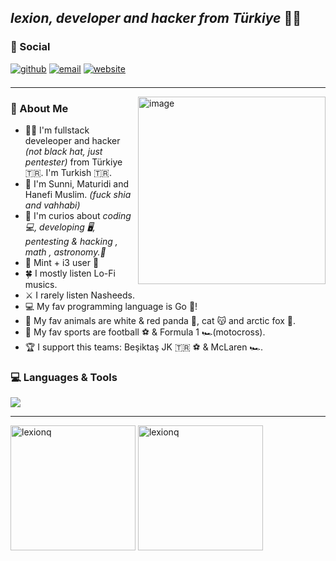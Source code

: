 ## *lexion, developer and hacker from Türkiye* 👨‍💻
<!-- Why you look at this codes :)-->

### 🔗 Social  
[<img src="https://img.shields.io/badge/github-%2324292e.svg?&style=for-the-badge&logo=github&logoColor=white" alt=github style="margin-bottom: 7px;" />](https://github.com/lexionq)
[<img src="https://img.shields.io/badge/E--Mail-gray.svg?&style=for-the-badge&logo=maildotru&logoColor=white&color=gray" alt="email" style="margin-bottom: 7px;" />](mailto:lexionq@proton.me)
[<img src="https://img.shields.io/badge/🌐%20Website-%236e6e6e.svg?&style=for-the-badge&logoColor=white" alt=website style="margin-bottom: 7px;" />](https://lexionq.github.io)

---

<!-- <img src="https://media1.tenor.com/m/y-cCxl8uEw0AAAAd/yetopen.gif" width = "250" height="250" align=right /> -->
<img width="300" height="300" alt="image" src="https://github.com/user-attachments/assets/b0245e82-fb02-4331-88e8-06ed9b64d58e" align=right />
 
### 🐼 About Me
- 👨‍🚀 I'm fullstack develeoper and hacker *(not black hat, just pentester)* from Türkiye 🇹🇷. I'm Turkish 🇹🇷.
- 🌙 I'm Sunni, Maturidi and Hanefi Muslim. *(fuck shia and vahhabi)*
- 🧠 I'm curios about *coding 💻, developing 🖥️, pentesting & hacking , math , astronomy.🔭*
- 🐧 Mint + i3 user 🌱
- 🍀 I mostly listen Lo-Fi musics.
- ⚔️ I rarely listen Nasheeds. 
- 💻 My fav programming language is Go 🐹!
- 🐋 My fav animals are white & red panda 🐼, cat 😽 and arctic fox 🦊.
- 🏅 My fav sports are football ⚽ & Formula 1 🏎️(motocross).
- 🏆 I support this teams: Beşiktaş JK 🇹🇷 ⚽ & McLaren 🏎️. 

### 💻 Languages & Tools
<a href="https://skillicons.dev">
  <img align="center" src="https://skillicons.dev/icons?i=py,c,cpp,go,html,css,bootstrap,qt,js,git,github,linux,mint,bash,neovim,kali,nginx,arduino,markdown,vscode,qt,gmail,instagram&theme=dark" />
</a>

---

<p>
  <img src="https://github-readme-stats.vercel.app/api/top-langs?username=lexionq&show_icons=true&hide=html&locale=en&layout=donut&theme=algolia" alt="lexionq" height="200" />
  <img src="https://github-readme-stats.vercel.app/api?username=lexionq&show_icons=true&locale=en&theme=algolia" alt="lexionq" height="200" />
</p>

